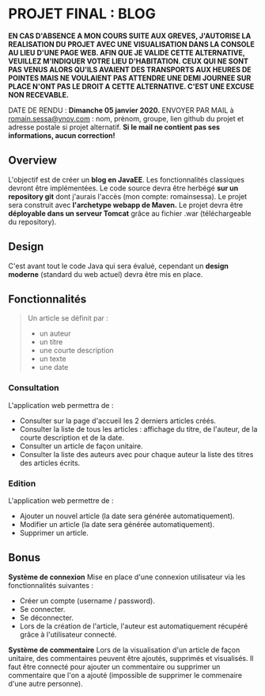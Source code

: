 # PROJET FINAL : BLOG

**EN CAS D'ABSENCE A MON COURS SUITE AUX GREVES, J'AUTORISE LA REALISATION DU PROJET AVEC UNE VISUALISATION DANS LA CONSOLE AU LIEU D'UNE PAGE WEB. AFIN QUE JE VALIDE CETTE ALTERNATIVE, VEUILLEZ M'INDIQUER VOTRE LIEU D'HABITATION. CEUX QUI NE SONT PAS VENUS ALORS QU'ILS AVAIENT DES TRANSPORTS AUX HEURES DE POINTES MAIS NE VOULAIENT PAS ATTENDRE UNE DEMI JOURNEE SUR PLACE N'ONT PAS LE DROIT A CETTE ALTERNATIVE. C'EST UNE EXCUSE NON RECEVABLE.**

DATE DE RENDU : **Dimanche 05 janvier 2020.**
ENVOYER PAR MAIL à romain.sessa@ynov.com : nom, prénom, groupe, lien github du projet et adresse postale si projet alternatif. **Si le mail ne contient pas ses informations, aucun correction!** 

## Overview

L'objectif est de créer un **blog en JavaEE**. Les fonctionnalités classiques devront être implémentées.
Le code source devra être herbégé **sur un repository git** dont j'aurais l'accès (mon compte: romainsessa).
Le projet sera construit avec **l'archetype webapp de Maven.**
Le projet devra être **déployable dans un serveur Tomcat** grâce au fichier .war (téléchargeable du repository).

## Design

C'est avant tout le code Java qui sera évalué, cependant un **design moderne** (standard du web actuel) devra être mis en place.

## Fonctionnalités

> Un article se définit par : 
> - un auteur
> - un titre
> - une courte description
> - un texte
> - une date

### Consultation

L'application web permettra de :
- Consulter sur la page d'accueil les 2 derniers articles créés.
- Consulter la liste de tous les articles : affichage du titre, de l'auteur, de la courte description et de la date.
- Consulter un article de façon unitaire.
- Consulter la liste des auteurs avec pour chaque auteur la liste des titres des articles écrits.

### Edition

L'application web permettre de :
- Ajouter un nouvel article (la date sera générée automatiquement).
- Modifier un article (la date sera générée automatiquement).
- Supprimer un article.

## Bonus

**Système de connexion**
Mise en place d'une connexion utilisateur via les fonctionnalités suivantes :
- Créer un compte (username / password).
- Se connecter.
- Se déconnecter.
- Lors de la création de l'article, l'auteur est automatiquement récupéré grâce à l'utilisateur connecté.

**Système de commentaire**
Lors de la visualisation d'un article de façon unitaire, des commentaires peuvent être ajoutés, supprimés et visualisés.
Il faut être connecté pour ajouter un commentaire ou supprimer un commentaire que l'on a ajouté (impossible de supprimer le commenaire d'une autre personne).


